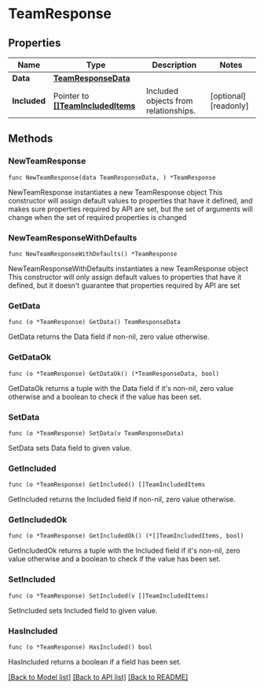 # TeamResponse

## Properties

Name | Type | Description | Notes
------------ | ------------- | ------------- | -------------
**Data** | [**TeamResponseData**](TeamResponseData.md) |  | 
**Included** | Pointer to [**[]TeamIncludedItems**](TeamIncludedItems.md) | Included objects from relationships. | [optional] [readonly] 

## Methods

### NewTeamResponse

`func NewTeamResponse(data TeamResponseData, ) *TeamResponse`

NewTeamResponse instantiates a new TeamResponse object
This constructor will assign default values to properties that have it defined,
and makes sure properties required by API are set, but the set of arguments
will change when the set of required properties is changed

### NewTeamResponseWithDefaults

`func NewTeamResponseWithDefaults() *TeamResponse`

NewTeamResponseWithDefaults instantiates a new TeamResponse object
This constructor will only assign default values to properties that have it defined,
but it doesn't guarantee that properties required by API are set

### GetData

`func (o *TeamResponse) GetData() TeamResponseData`

GetData returns the Data field if non-nil, zero value otherwise.

### GetDataOk

`func (o *TeamResponse) GetDataOk() (*TeamResponseData, bool)`

GetDataOk returns a tuple with the Data field if it's non-nil, zero value otherwise
and a boolean to check if the value has been set.

### SetData

`func (o *TeamResponse) SetData(v TeamResponseData)`

SetData sets Data field to given value.


### GetIncluded

`func (o *TeamResponse) GetIncluded() []TeamIncludedItems`

GetIncluded returns the Included field if non-nil, zero value otherwise.

### GetIncludedOk

`func (o *TeamResponse) GetIncludedOk() (*[]TeamIncludedItems, bool)`

GetIncludedOk returns a tuple with the Included field if it's non-nil, zero value otherwise
and a boolean to check if the value has been set.

### SetIncluded

`func (o *TeamResponse) SetIncluded(v []TeamIncludedItems)`

SetIncluded sets Included field to given value.

### HasIncluded

`func (o *TeamResponse) HasIncluded() bool`

HasIncluded returns a boolean if a field has been set.


[[Back to Model list]](../README.md#documentation-for-models) [[Back to API list]](../README.md#documentation-for-api-endpoints) [[Back to README]](../README.md)


